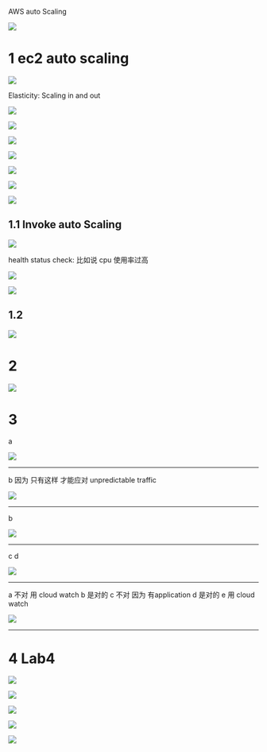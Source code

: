 

AWS auto Scaling 

![](image/Pasted%20image%2020231003133603.png)


# 1 ec2 auto scaling 

![](image/Pasted%20image%2020231003133658.png)


Elasticity: Scaling in and out

![](image/Pasted%20image%2020231003133809.png)

![](image/Pasted%20image%2020231003133841.png)


![](image/Pasted%20image%2020231003133915.png)




![](image/Pasted%20image%2020231003133944.png)



![](image/Pasted%20image%2020231003134015.png)



![](image/Pasted%20image%2020231003134051.png)



![](image/Pasted%20image%2020231003134101.png)

## 1.1 Invoke auto Scaling 

![](image/Pasted%20image%2020231003134150.png)

health status check: 比如说 cpu 使用率过高 

![](image/Pasted%20image%2020231003134233.png)



![](image/Pasted%20image%2020231003134256.png)


## 1.2 ##


![](image/Pasted%20image%2020231003134347.png)



# 2 #


![](image/Pasted%20image%2020231003134450.png)




# 3 #

a

![](image/Pasted%20image%2020231003134510.png)


----

b 因为 只有这样 才能应对 unpredictable traffic 


![](image/Pasted%20image%2020231003134529.png)




----

b

![](image/Pasted%20image%2020231003134644.png)



---


c d 

![](image/Pasted%20image%2020231003134717.png)



----
a 不对 用 cloud watch 
b 是对的 
c 不对 因为 有application
d 是对的 
e 用 cloud watch 

![](image/Pasted%20image%2020231003134801.png)



----


# 4 Lab4


![](image/Pasted%20image%2020231003140836.png)


![](image/Pasted%20image%2020231003134936.png)


![](image/Pasted%20image%2020231003135010.png)


![](image/Pasted%20image%2020231003135022.png)



![](image/Pasted%20image%2020231003135050.png)
































